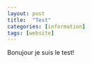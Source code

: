 ```yaml
---
layout: post
title:  "Test"
categories: [information]
tags: [website]
---
```

Bonujour je suis le test!
